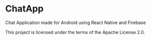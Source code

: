 # ChatApp

Chat Application made for Android using React Native and Firebase

This project is licensed under the terms of the Apache License 2.0.